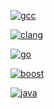 [![gcc](https://github.com/rainmaker6/codes/actions/workflows/gcc.yml/badge.svg?branch=master)](https://github.com/rainmaker6/codes/actions/workflows/gcc.yml)

[![clang](https://github.com/rainmaker6/codes/actions/workflows/clang.yml/badge.svg?branch=master)](https://github.com/rainmaker6/codes/actions/workflows/clang.yml) 

[![go](https://github.com/rainmaker6/codes/actions/workflows/go.yml/badge.svg?branch=master)](https://github.com/rainmaker6/codes/actions/workflows/go.yml)

[![boost](https://github.com/rainmaker6/codes/actions/workflows/boost.yml/badge.svg?branch=master)](https://github.com/rainmaker6/codes/actions/workflows/boost.yml)

[![java](https://github.com/rainmaker6/codes/actions/workflows/java.yml/badge.svg?branch=master)](https://github.com/rainmaker6/codes/actions/workflows/java.yml) 
